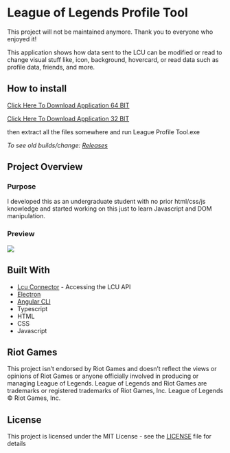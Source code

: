 # League of Legends Profile Tool

This project will not be maintained anymore. Thank you to everyone who enjoyed it!

This application shows how data sent to the LCU can be modified or read to change visual stuff like, icon, background, hovercard, or read data such as profile data, friends, and more.

## How to install 
[Click Here To Download Application 64 BIT](https://github.com/MManoah/league-profile-tool/releases/download/V.2.4.8/League.Profile.Tool.zip)

[Click Here To Download Application 32 BIT](https://github.com/MManoah/league-profile-tool/releases/download/V.2.4.8/League.Profile.Tool.32.Bits.zip)

then extract all the files somewhere and run League Profile Tool.exe

*To see old builds/change: [Releases](https://github.com/MManoah/league-profile-tool/releases)*

## Project Overview

### Purpose 

I developed this as an undergraduate student with no prior html/css/js knowledge and started working on this just to learn Javascript and DOM manipulation.

### Preview

![](https://i.gyazo.com/707e2a344d27184f2b8d2ec4c4f60ae8.png)

## Built With

* [Lcu Connector](https://github.com/Pupix/lcu-connector) - Accessing the LCU API
* [Electron](https://github.com/electron/electron)
* [Angular CLI](https://github.com/angular/angular-cli)
* Typescript
* HTML
* CSS
* Javascript

## Riot Games

This project isn’t endorsed by Riot Games and doesn’t reflect the views or opinions of Riot Games
or anyone officially involved in producing or managing League of Legends. League of Legends and Riot Games are
trademarks or registered trademarks of Riot Games, Inc. League of Legends © Riot Games, Inc.

## License

This project is licensed under the MIT License - see the [LICENSE](LICENSE) file for details
